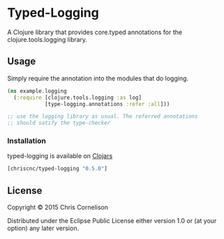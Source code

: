 # Typed-Logging

A Clojure library that provides core.typed annotations for the clojure.tools.logging library.

## Usage

Simply require the annotation into the modules that do logging.

```clojure
(ns example.logging
  (:require [clojure.tools.logging :as log]
            [type-logging.annotations :refer :all]))

;; use the logging library as usual. The referred annotations
;; should satify the type-checker
```

### Installation

typed-logging is available on [Clojars](https://clojars.org/chriscnc/typed-logging)

```clojure
[chriscnc/typed-logging "0.5.0"]
```

## License

Copyright © 2015 Chris Cornelison

Distributed under the Eclipse Public License either version 1.0 or (at
your option) any later version.
